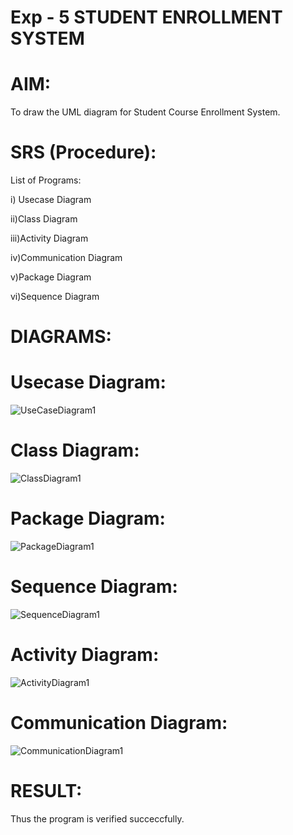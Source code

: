 # Exp - 5 STUDENT ENROLLMENT SYSTEM

# AIM:

To draw the UML diagram for Student Course Enrollment System.
# SRS (Procedure):

List of Programs:

i) Usecase Diagram

ii)Class Diagram

iii)Activity Diagram

iv)Communication Diagram

v)Package Diagram

vi)Sequence Diagram
# DIAGRAMS:
# Usecase Diagram:

![UseCaseDiagram1](https://github.com/user-attachments/assets/f3b13a5d-dd7b-4bfe-be98-a8fd33a4d514)

# Class Diagram:

![ClassDiagram1](https://github.com/user-attachments/assets/4b55d0d5-3732-4889-9e56-dcc99bd67662)


# Package Diagram:

![PackageDiagram1](https://github.com/user-attachments/assets/c0aeabe1-ed0b-426c-a2f3-4854434a6041)


# Sequence Diagram:

![SequenceDiagram1](https://github.com/user-attachments/assets/8a23edf7-fd5e-40f5-86ae-76fa1a17f463)


# Activity Diagram:

![ActivityDiagram1](https://github.com/user-attachments/assets/be574d1f-1dea-4b49-ac98-85bda5d8ed75)


# Communication Diagram:

![CommunicationDiagram1](https://github.com/user-attachments/assets/61d3451a-edd3-49da-a809-fd5709a78780)


# RESULT:

Thus the program is verified succeccfully.
